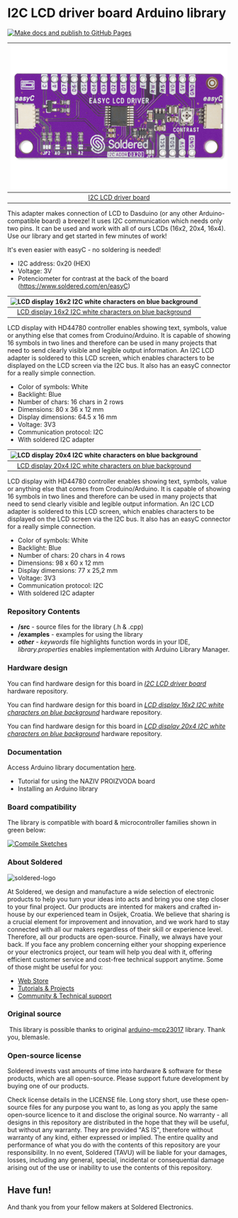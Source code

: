 # I2C LCD driver board Arduino library

[![Make docs and publish to GitHub Pages](https://github.com/e-radionicacom/Soldered-Generic-Arduino-Library/actions/workflows/make_docs.yml/badge.svg?branch=dev)](https://github.com/e-radionicacom/Soldered-Generic-Arduino-Library/actions/workflows/make_docs.yml)

| ![I2C LCD driver board](https://github.com/SolderedElectronics/I2C-LCD-driver-board-hardware-design/blob/main/OUTPUTS/V1.2.2/333003.jpg) |
| :---------------------------------------------------------------------------------------------: |
| [I2C LCD driver board](https://www.solde.red/333003)       
                                                   

This adapter makes connection of LCD to Dasduino (or any other Arduino-compatible board) a breeze! It uses I2C communication which needs only two pins. It can be used and work with all of ours LCDs (16x2, 20x4, 16x4). Use our library and get started in few minutes of work!

It's even easier with easyC - no soldering is needed!

- I2C address: 0x20 (HEX)
- Voltage: 3V
- Potenciometer for contrast at the back of the board
(https://www.soldered.com/en/easyC)

| ![LCD display 16x2 I2C white characters on blue background](https://upload.wikimedia.org/wikipedia/commons/8/8f/Example_image.svg) |
| :---------------------------------------------------------------------------------------------: |
| [LCD display 16x2 I2C white characters on blue background](https://www.solde.red/333171)   

LCD display with HD44780 controller enables showing text, symbols, value or anything else that comes from Croduino/Arduino. It is capable of showing 16 symbols in two lines and therefore can be used in many projects that need to send clearly visible and legible output information. An I2C LCD adapter is soldered to this LCD screen, which enables characters to be displayed on the LCD screen via the I2C bus. It also has an easyC connector for a really simple connection.

- Color of symbols: White
- Backlight: Blue
- Number of chars: 16 chars in 2 rows
- Dimensions: 80 x 36 x 12 mm
- Display dimensions: 64.5 x 16 mm
- Voltage: 3V3
- Communication protocol: I2C
- With soldered I2C adapter

| ![LCD display 20x4 I2C white characters on blue background](https://upload.wikimedia.org/wikipedia/commons/8/8f/Example_image.svg) |
| :---------------------------------------------------------------------------------------------: |
| [LCD display 20x4 I2C white characters on blue background](https://www.solde.red/333172)     

LCD display with HD44780 controller enables showing text, symbols, value or anything else that comes from Croduino/Arduino. It is capable of showing 16 symbols in two lines and therefore can be used in many projects that need to send clearly visible and legible output information. An I2C LCD adapter is soldered to this LCD screen, which enables characters to be displayed on the LCD screen via the I2C bus. It also has an easyC connector for a really simple connection.

- Color of symbols: White
- Backlight: Blue
- Number of chars: 20 chars in 4 rows
- Dimensions: 98 x 60 x 12 mm
- Display dimensions: 77 x 25,2 mm
- Voltage: 3V3
- Communication protocol: I2C
- With soldered I2C adapter

### Repository Contents
- **/src** - source files for the library (.h & .cpp)
- **/examples** - examples for using the library
- ***other*** - *keywords* file highlights function words in your IDE, *library.properties* enables implementation with Arduino Library Manager.

### Hardware design
You can find hardware design for this board in [*I2C LCD driver board*](https://github.com/SolderedElectronics/I2C-LCD-driver-board-hardware-design) hardware repository.

You can find hardware design for this board in [*LCD display 16x2 I2C white characters on blue background*](https://github.com/SolderedElectronics/NAZIVPROIZVODA-hardware-design) hardware repository.

You can find hardware design for this board in [*LCD display 20x4 I2C white characters on blue background*](https://github.com/SolderedElectronics/NAZIVPROIZVODA-hardware-design) hardware repository.

### Documentation

Access Arduino library documentation [here](https://SolderedElectronics.github.io/Soldered-Generic-Arduino-Library/).

- Tutorial for using the NAZIV PROIZVODA board
- Installing an Arduino library

### Board compatibility

The library is compatible with board & microcontroller families shown in green below: 

[![Compile Sketches](http://github-actions.40ants.com/e-radionicacom/Soldered-Generic-Arduino-Library/matrix.svg?branch=dev&only=Compile%20Sketches)](https://github.com/e-radionicacom/Soldered-Generic-Arduino-Library/actions/workflows/compile_test.yml)


### About Soldered
<img src="https://raw.githubusercontent.com/e-radionicacom/Soldered-Generic-Arduino-Library/dev/extras/Soldered-logo-color.png" alt="soldered-logo" width="500"/>

At Soldered, we design and manufacture a wide selection of electronic products to help you turn your ideas into acts and bring you one step closer to your final project. Our products are intented for makers and crafted in-house by our experienced team in Osijek, Croatia. We believe that sharing is a crucial element for improvement and innovation, and we work hard to stay connected with all our makers regardless of their skill or experience level. Therefore, all our products are open-source. Finally, we always have your back. If you face any problem concerning either your shopping experience or your electronics project, our team will help you deal with it, offering efficient customer service and cost-free technical support anytime. Some of those might be useful for you:

- [Web Store](https://www.soldered.com/shop)
- [Tutorials & Projects](https://soldered.com/learn)
- [Community & Technical support](https://soldered.com/community)


### Original source
​
This library is possible thanks to original [arduino-mcp23017](https://github.com/blemasle/arduino-mcp23017) library. Thank you, blemasle. 


### Open-source license
Soldered invests vast amounts of time into hardware & software for these products, which are all open-source. Please support future development by buying one of our products. 

Check license details in the LICENSE file. Long story short, use these open-source files for any purpose you want to, as long as you apply the same open-source licence to it and disclose the original source. No warranty - all designs in this repository are distributed in the hope that they will be useful, but without any warranty. They are provided "AS IS", therefore without warranty of any kind, either expressed or implied. The entire quality and performance of what you do with the contents of this repository are your responsibility. In no event, Soldered (TAVU) will be liable for your damages, losses, including any general, special, incidental or consequential damage arising out of the use or inability to use the contents of this repository. 

## Have fun! 
And thank you from your fellow makers at Soldered Electronics.